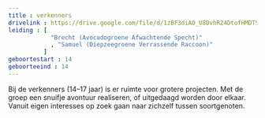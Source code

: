 ```yaml
---
title : verkenners
drivelink : https://drive.google.com/file/d/1zBF3diAO_U8DvhRZ4DtofHMDTSiAbQnm/preview
leiding : [
            "Brecht (Avocadogroene Afwachtende Specht)"
            , "Samuel (Diepzeegroene Verrassende Raccoon)"
          ]
geboortestart : 14
geboorteeind : 14
---
```


Bij de verkenners (14–17 jaar) is er ruimte voor grotere projecten.
Met de groep een snuifje avontuur realiseren, of uitgedaagd worden door elkaar.
Vanuit eigen interesses op zoek gaan naar zichzelf tussen soortgenoten.
